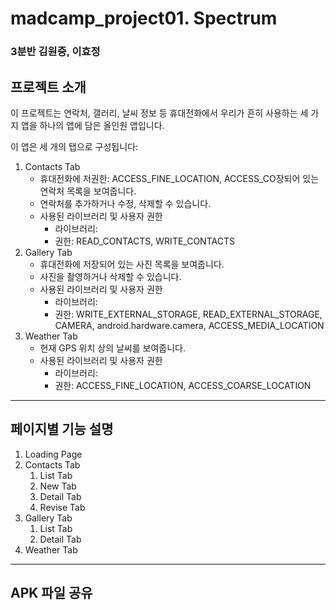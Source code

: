 # madcamp_project01. Spectrum

### 3분반 김원중, 이효정

## 프로젝트 소개

이 프로젝트는 연락처, 갤러리, 날씨 정보 등 휴대전화에서 우리가 흔히 사용하는 세 가지 앱을 하나의 앱에 담은 올인원 앱입니다.

이 앱은 세 개의 탭으로 구성됩니다:
1. Contacts Tab
   - 휴대전화에 저권한: ACCESS_FINE_LOCATION, ACCESS_CO장되어 있는 연락처 목록을 보여줍니다.
   - 연락처를 추가하거나 수정, 삭제할 수 있습니다.
   - 사용된 라이브러리 및 사용자 권한
       - 라이브러리:
       - 권한: READ_CONTACTS, WRITE_CONTACTS
2. Gallery Tab
    - 휴대전화에 저장되어 있는 사진 목록을 보여줍니다.
    - 사진을 촬영하거나 삭제할 수 있습니다.
    - 사용된 라이브러리 및 사용자 권한
        - 라이브러리:
        - 권한: WRITE_EXTERNAL_STORAGE, READ_EXTERNAL_STORAGE, CAMERA, android.hardware.camera, ACCESS_MEDIA_LOCATION
3. Weather Tab
    - 현재 GPS 위치 상의 날씨를 보여줍니다.
    - 사용된 라이브러리 및 사용자 권한
        - 라이브러리:
        - 권한: ACCESS_FINE_LOCATION, ACCESS_COARSE_LOCATION

---

## 페이지별 기능 설명

1. Loading Page
2. Contacts Tab
   1. List Tab
   2. New Tab
   3. Detail Tab
   4. Revise Tab
3. Gallery Tab
   1. List Tab
   2. Detail Tab
4. Weather Tab

---

## APK 파일 공유